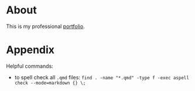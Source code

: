 # About

This is my professional [portfolio](https://saintrod.github.io/portfolio/).

# Appendix

Helpful commands:

- to spell check all `.qmd` files: `find . -name "*.qmd" -type f -exec aspell check --mode=markdown {} \;`